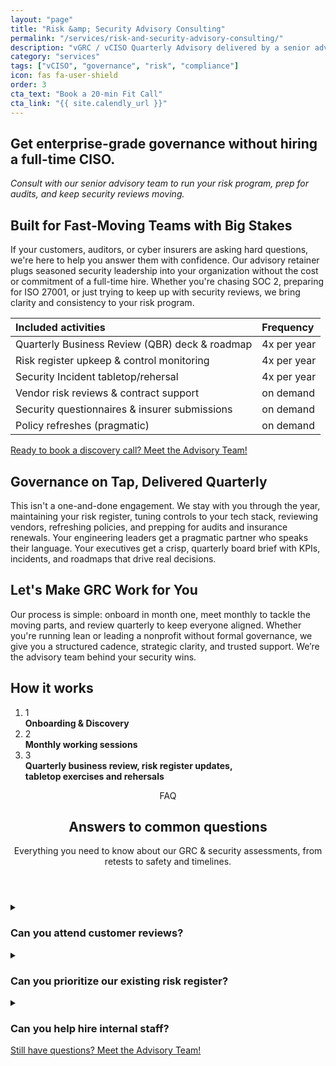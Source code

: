 ```yaml
---
layout: "page"
title: "Risk &amp; Security Advisory Consulting"
permalink: "/services/risk-and-security-advisory-consulting/"
description: "vGRC / vCISO Quarterly Advisory delivered by a senior advisory consultant to augment your risk program, prep for audits, and keep security reviews moving."
category: "services"
tags: ["vCISO", "governance", "risk", "compliance"]
icon: fas fa-user-shield
order: 3
cta_text: "Book a 20‑min Fit Call"
cta_link: "{{ site.calendly_url }}"
---
```



## Get enterprise-grade governance without hiring a full-time CISO.

*Consult with our senior advisory team to run your risk program, prep for audits, and keep security reviews moving.*

## Built for Fast-Moving Teams with Big Stakes
If your customers, auditors, or cyber insurers are asking hard questions, we're here to help you answer them with confidence. Our advisory retainer plugs seasoned security leadership into your organization without the cost or commitment of a full-time hire. Whether you're chasing SOC 2, preparing for ISO 27001, or just trying to keep up with security reviews, we bring clarity and consistency to your risk program.

| Included activities                             | Frequency        |
| :---------------------------------------------- | :--------------- |
| Quarterly Business Review (QBR) deck & roadmap  | 4x per year      |
| Risk register upkeep & control monitoring       | 4x per year      |
| Security Incident tabletop/rehersal             | 4x per year      |
| Vendor risk reviews & contract support          | on demand        |
| Security questionnaires & insurer submissions   | on demand        |
| Policy refreshes (pragmatic)                    | on demand        |

<a class="btn-cta" href="{{ site.calendly_url }}">Ready to book a discovery call? Meet the Advisory Team!</a>

## Governance on Tap, Delivered Quarterly
This isn't a one-and-done engagement. We stay with you through the year, maintaining your risk register, tuning controls to your tech stack, reviewing vendors, refreshing policies, and prepping for audits and insurance renewals. Your engineering leaders get a pragmatic partner who speaks their language. Your executives get a crisp, quarterly board brief with KPIs, incidents, and roadmaps that drive real decisions.

## Let's Make GRC Work for You
Our process is simple: onboard in month one, meet monthly to tackle the moving parts, and review quarterly to keep everyone aligned. Whether you're running lean or leading a nonprofit without formal governance, we give you a structured cadence, strategic clarity, and trusted support. We’re the advisory team behind your security wins.

## How it works

<section class="timeline" aria-label="Advisory cadence">
  <ol class="timeline-list" role="list">
    <li>
      <span class="dot">1</span>
      <div class="body"><strong>Onboarding &amp; Discovery</strong></div>
    </li>
    <li>
      <span class="dot">2</span>
      <div class="body"><strong>Monthly working sessions</strong></div>
    </li>
    <li>
      <span class="dot">3</span>
      <div class="body"><strong>Quarterly business review, risk register updates, <br/>tabletop exercises and rehersals</strong></div>
    </li>
    
  </ol>
</section>

<section id="faq" class="faq-section" aria-label="Frequently asked questions">
  <header class="faq-header container">
    <span class="badge">FAQ</span>
    <h2>Answers to common questions</h2>
    <p class="muted">Everything you need to know about our GRC & security assessments, from retests to safety and timelines.</p>
  </header>
  <div class="faq-grid container">
    <details class="faq-card" id="faq-retest">
      <summary>
        <h3>Can you attend customer reviews?</h3>
        <div class="chev" aria-hidden="true"></div>
      </summary>
      <div class="answer">
        <p>Yes, as independent security representation.</p>
      </div>
    </details>
    <details class="faq-card" id="faq-start">
      <summary>
        <h3>Can you prioritize our existing risk register?</h3>
        <div class="chev" aria-hidden="true"></div>
      </summary>
      <div class="answer">
        <p>Yes! Depending on your Risk Management program maturity, we can apply the appropriate qualitative or quantitative analysis to existing risk scenarios to determine if the appropriate risk rating is assigned or if the scenario is credible. <br/>Our GRC consultants are able to adapt to the unique operating environments and challenges that arise in Fintech/Biotech/Insurance, OT/ICS and other highly regulated industries.</p>
      </div>
    </details>
    <details class="faq-card" id="faq-vanta">
      <summary>
        <h3>Can you help hire internal staff?</h3>
        <div class="chev" aria-hidden="true"></div>
      </summary>
      <div class="answer">
        <p>Yes, we can assist with role scoping, interview support, and development of onboarding playbooks.</p>
      </div>
    </details>
  </div>
  <footer class="faq-cta container">
    <a class="btn-cta" href="{{ site.calendly_url }}">Still have questions? Meet the Advisory Team!</a>
  </footer>
</section>
